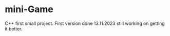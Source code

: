 # mini-Game
C++
first small project.
First version done 13.11.2023
still working on getting it better.
